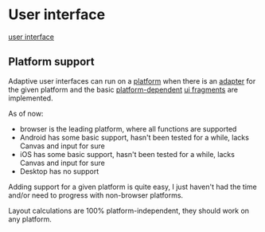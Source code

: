 # User interface

[user interface](def://?inline)

## Platform support

Adaptive user interfaces can run on a [platform](def://) when there is an [adapter](def://)
for the given platform and the basic [platform-dependent](def://) [ui fragments](def://) are
implemented.

As of now:

- browser is the leading platform, where all functions are supported
- Android has some basic support, hasn't been tested for a while, lacks Canvas and input for sure
- iOS has some basic support, hasn't been tested for a while, lacks Canvas and input for sure
- Desktop has no support

Adding support for a given platform is quite easy, I just haven't had the time and/or need to
progress with non-browser platforms.

Layout calculations are 100% platform-independent, they should work on any platform.
